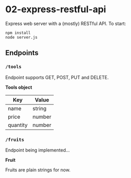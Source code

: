 # 02-express-restful-api

Express web server with a (mostly) RESTful API. To start:

```node
npm install
node server.js
```

## Endpoints

### `/tools`
Endpoint supports GET, POST, PUT and DELETE.

**Tools object**

Key      | Value
---------|------
name     | string
price    | number
quantity | number


### `/fruits`
Endpoint being implemented...

**Fruit**

Fruits are plain strings for now.

